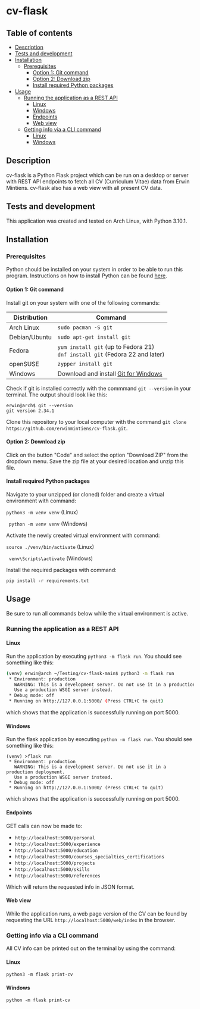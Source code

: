# cv-flask
## Table of contents

* [Description](#description)
* [Tests and development](#tests-and-development)
* [Installation](#installation)
  *  [Prerequisites](#prerequisites)
     * [Option 1: Git command](#option-1-git-command)
     * [Option 2: Download zip](#option-2-download-zip)
     * [Install required Python packages](#install-required-python-packages)
* [Usage](#usage)
  * [Running the application as a REST API](#running-the-application-as-a-rest-api)
    * [Linux](#linux)
    * [Windows](#windows)
    * [Endpoints](#endpoints)
    * [Web view](#web-view)
  * [Getting info via a CLI command](#getting-info-via-a-cli-command)
    * [Linux](#linux-1)
    * [Windows](windows-1)

## Description
cv-flask is a Python Flask project which can be run on a desktop or server with REST API endpoints to fetch all CV (Curriculum Vitae) data from Erwin Mintiens.
cv-flask also has a web view with all present CV data.

## Tests and development

This application was created and tested on Arch Linux, with Python 3.10.1.

## Installation
### Prerequisites

Python should be installed on your system in order to be able to run this program. Instructions on how to install Python can be found [here](https://www.python.org/downloads/).

#### Option 1: Git command
Install git on your system with one of the following commands:

| Distribution | Command |
| ------------- | ------------- |
| Arch Linux | ```sudo pacman -S git``` |
| Debian/Ubuntu | ```sudo apt-get install git``` |
| Fedora | ```yum install git``` (up to Fedora 21)<br>```dnf install git``` (Fedora 22 and later) |
| openSUSE | ```zypper install git``` |
| Windows | Download and install [Git for Windows](https://git-scm.com/download/win) |

Check if git is installed correctly with the commmand ```git --version``` in your terminal.
The output should look like this:

```
erwin@arch$ git --version
git version 2.34.1
```

Clone this repository to your local computer with the command ```git clone https://github.com/erwinmintiens/cv-flask.git```.

#### Option 2: Download zip

Click on the button "Code" and select the option "Download ZIP" from the dropdown menu. Save the zip file at your desired location and unzip this file.

#### Install required Python packages

Navigate to your unzipped (or cloned) folder and create a virtual environment with command:

```python3 -m venv venv``` (Linux)

``` python -m venv venv``` (Windows)

Activate the newly created virtual environment with command:

```source ./venv/bin/activate``` (Linux)

``` venv\Scripts\activate``` (Windows)

Install the required packages with command:

```pip install -r requirements.txt```

## Usage

Be sure to run all commands below while the virtual environment is active.

### Running the application as a REST API

#### Linux

Run the application by executing ```python3 -m flask run```. You should see something like this:

``` bash
(venv) erwin@arch ~/Testing/cv-flask-main$ python3 -m flask run
 * Environment: production
   WARNING: This is a development server. Do not use it in a production deployment.
   Use a production WSGI server instead.
 * Debug mode: off
 * Running on http://127.0.0.1:5000/ (Press CTRL+C to quit)

```

which shows that the application is successfully running on port 5000.

#### Windows

Run the flask application by executing ```python -m flask run```. You should see something like this:

```
(venv) >flask run
 * Environment: production
   WARNING: This is a development server. Do not use it in a production deployment.
   Use a production WSGI server instead.
 * Debug mode: off
 * Running on http://127.0.0.1:5000/ (Press CTRL+C to quit)
```

which shows that the application is successfully running on port 5000.

#### Endpoints

GET calls can now be made to:
- ```http://localhost:5000/personal```
- ```http://localhost:5000/experience```
- ```http://localhost:5000/education```
- ```http://localhost:5000/courses_specialties_certifications```
- ```http://localhost:5000/projects```
- ```http://localhost:5000/skills```
- ```http://localhost:5000/references```

Which will return the requested info in JSON format.

#### Web view

While the application runs, a web page version of the CV can be found by requesting the URL ```http://localhost:5000/web/index``` in the browser.

### Getting info via a CLI command

All CV info can be printed out on the terminal by using the command:

#### Linux

```python3 -m flask print-cv```

#### Windows

```python -m flask print-cv```
